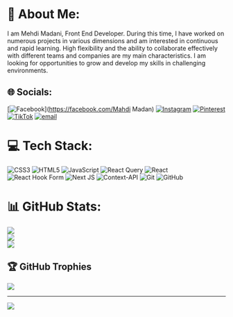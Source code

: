 # 💫 About Me:
I am Mehdi Madani, Front End Developer. During this time, I have worked on numerous projects in various dimensions and am interested in continuous and rapid learning. High flexibility and the ability to collaborate effectively with different teams and companies are my main characteristics. I am looking for opportunities to grow and develop my skills in challenging environments.


## 🌐 Socials:
[![Facebook](https://img.shields.io/badge/Facebook-%231877F2.svg?logo=Facebook&logoColor=white)](https://facebook.com/Mahdi Madan) [![Instagram](https://img.shields.io/badge/Instagram-%23E4405F.svg?logo=Instagram&logoColor=white)](https://instagram.com/realmahdimadani) [![Pinterest](https://img.shields.io/badge/Pinterest-%23E60023.svg?logo=Pinterest&logoColor=white)](https://pinterest.com/Mhdimdni) [![TikTok](https://img.shields.io/badge/TikTok-%23000000.svg?logo=TikTok&logoColor=white)](https://tiktok.com/@@m4hdi2000) [![email](https://img.shields.io/badge/Email-D14836?logo=gmail&logoColor=white)](mailto:m4hdim4d4ni@gmail.com) 

# 💻 Tech Stack:
![CSS3](https://img.shields.io/badge/css3-%231572B6.svg?style=for-the-badge&logo=css3&logoColor=white) ![HTML5](https://img.shields.io/badge/html5-%23E34F26.svg?style=for-the-badge&logo=html5&logoColor=white) ![JavaScript](https://img.shields.io/badge/javascript-%23323330.svg?style=for-the-badge&logo=javascript&logoColor=%23F7DF1E) ![React Query](https://img.shields.io/badge/-React%20Query-FF4154?style=for-the-badge&logo=react%20query&logoColor=white) ![React](https://img.shields.io/badge/react-%2320232a.svg?style=for-the-badge&logo=react&logoColor=%2361DAFB) ![React Hook Form](https://img.shields.io/badge/React%20Hook%20Form-%23EC5990.svg?style=for-the-badge&logo=reacthookform&logoColor=white) ![Next JS](https://img.shields.io/badge/Next-black?style=for-the-badge&logo=next.js&logoColor=white) ![Context-API](https://img.shields.io/badge/Context--Api-000000?style=for-the-badge&logo=react) ![Git](https://img.shields.io/badge/git-%23F05033.svg?style=for-the-badge&logo=git&logoColor=white) ![GitHub](https://img.shields.io/badge/github-%23121011.svg?style=for-the-badge&logo=github&logoColor=white)
# 📊 GitHub Stats:
![](https://github-readme-stats.vercel.app/api?username=m4hdimadani&theme=highcontrast&hide_border=false&include_all_commits=true&count_private=true)<br/>
![](https://nirzak-streak-stats.vercel.app/?user=m4hdimadani&theme=highcontrast&hide_border=false)<br/>
![](https://github-readme-stats.vercel.app/api/top-langs/?username=m4hdimadani&theme=highcontrast&hide_border=false&include_all_commits=true&count_private=true&layout=compact)

## 🏆 GitHub Trophies
![](https://github-profile-trophy.vercel.app/?username=m4hdimadani&theme=highcontrast&no-frame=false&no-bg=true&margin-w=4)

---
[![](https://visitcount.itsvg.in/api?id=m4hdimadani&icon=10&color=0)](https://visitcount.itsvg.in)

<!-- Proudly created with GPRM ( https://gprm.itsvg.in ) -->
